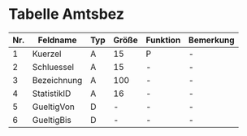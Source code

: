 # Tabelle Amtsbez

Nr.|Feldname|Typ|Größe|Funktion|Bemerkung
---|---|---|---|---|---
1|Kuerzel|A|15|P|-
2|Schluessel|A|15|-|-
3|Bezeichnung|A|100|-|-
4|StatistikID|A|16|-|-
5|GueltigVon|D|-|-|-
6|GueltigBis|D|-|-|-
